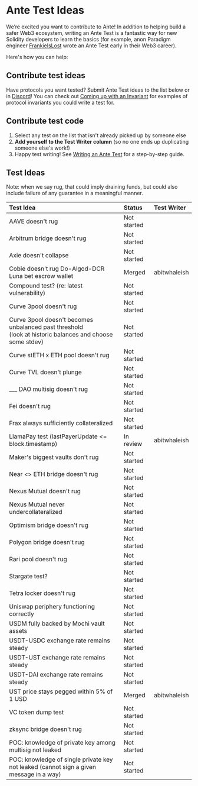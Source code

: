 # Ante Test Ideas

We’re excited you want to contribute to Ante! In addition to helping build a safer Web3 ecosystem, writing an Ante Test is a fantastic way for new Solidity developers to learn the basics (for example, anon Paradigm engineer [FrankieIsLost](https://github.com/FrankieIsLost) wrote an Ante Test early in their Web3 career).

Here's how you can help:

## Contribute test ideas
Have protocols you want tested? Submit Ante Test ideas to the list below or in [Discord](https://discord.gg/ante)! You can check out [Coming up with an Invariant](https://docs.ante.finance/antev05/for-devs/writing-an-ante-test/invariant-ideas) for examples of protocol invariants you could write a test for.

## Contribute test code
1. Select any test on the list that isn't already picked up by someone else
2. **Add yourself to the Test Writer column** (so no one ends up duplicating someone else's work!)
3. Happy test writing! See [Writing an Ante Test](https://docs.ante.finance/antev05/for-devs/writing-an-ante-test) for a step-by-step guide.

## Test Ideas
Note: when we say rug, that could imply draining funds, but could also include failure of any guarantee in a meaningful manner.

| Test Idea                                                                                               | Status      | Test Writer  |
| :------------------------------------------------------------------------------------------------------ | :---------- | :----------- |
| AAVE doesn't rug                                                                                        | Not started |              |
| Arbitrum bridge doesn't rug                                                                             | Not started |              |
| Axie doesn't collapse                                                                                   | Not started |              |
| Cobie doesn't rug Do-Algod-DCR Luna bet escrow wallet                                                   | Merged      | abitwhaleish |
| Compound test? (re: latest vulnerability)                                                               | Not started |              |
| Curve 3pool doesn't rug                                                                                 | Not started |              |
| Curve 3pool doesn't becomes unbalanced past threshold<br />(look at historic balances and choose some stdev) | Not started |              |
| Curve stETH x ETH pool doesn't rug                                                                      | Not started |              |
| Curve TVL doesn't plunge                                                                                | Not started |              |
| ___ DAO multisig doesn't rug                                                                            | Not started |              |
| Fei doesn't rug                                                                                         | Not started |              |
| Frax always sufficiently collateralized                                                                 | Not started |              |
| LlamaPay test (lastPayerUpdate <= block.timestamp)                                                      | In review   | abitwhaleish |
| Maker's biggest vaults don't rug                                                                        | Not started |              |
| Near <> ETH bridge doesn't rug                                                                          | Not started |              |
| Nexus Mutual doesn't rug                                                                                | Not started |              |
| Nexus Mutual never undercollateralized                                                                  | Not started |              |
| Optimism bridge doesn't rug                                                                             | Not started |              |
| Polygon bridge doesn't rug                                                                              | Not started |              |
| Rari pool doesn't rug                                                                                   | Not started |              |
| Stargate test?                                                                                          | Not started |              |
| Tetra locker doesn't rug                                                                                | Not started |              |
| Uniswap periphery functioning correctly                                                                 | Not started |              |
| USDM fully backed by Mochi vault assets                                                                 | Not started |              |
| USDT-USDC exchange rate remains steady                                                                  | Not started |              |
| USDT-UST exchange rate remains steady                                                                   | Not started |              |
| USDT-DAI exchange rate remains steady                                                                   | Not started |              |
| UST price stays pegged within 5% of 1 USD                                                               | Merged      | abitwhaleish |
| VC token dump test                                                                                      | Not started |              |
| zksync bridge doesn't rug                                                                               | Not started |              |
| POC: knowledge of private key among multisig not leaked                                                 | Not started |              |
| POC: knowledge of single private key not leaked (cannot sign a given message in a way)                  | Not started |              |

